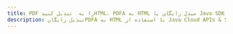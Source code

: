 ---title: PDF را به  تبدیل کنیدHTML، PDFA به HTML مبدل رایگان یا Java SDKdescription: تبدیل رایگانPDFA به HTML با استفاده از Java Cloud APIs & SDK همچنین اسناد PDF را در Cloud ایجاد، ویرایش و رندر کنید.---